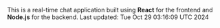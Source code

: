 This is a real-time chat application built using **React** for the frontend and **Node.js** for the backend.
Last updated: Tue Oct 29 03:16:09 UTC 2024

